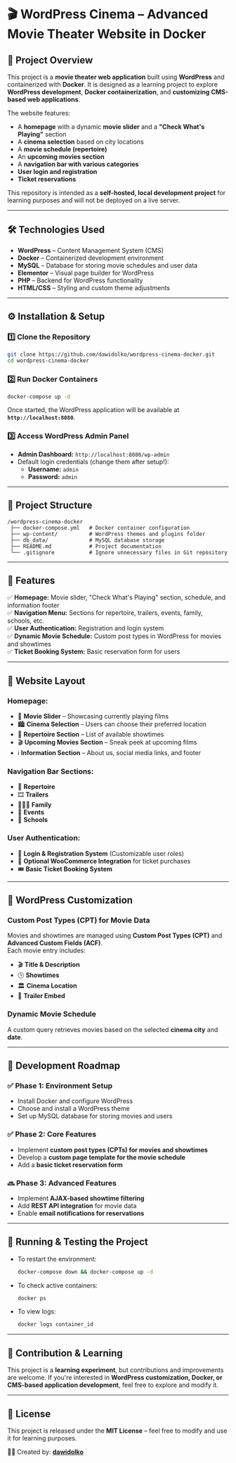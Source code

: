 # 🎬 WordPress Cinema – Advanced Movie Theater Website in Docker

## 📌 Project Overview

This project is a **movie theater web application** built using **WordPress** and containerized with **Docker**. It is designed as a learning project to explore **WordPress development**, **Docker containerization**, and **customizing CMS-based web applications**.

The website features:

- A **homepage** with a dynamic **movie slider** and a **"Check What's Playing"** section
- A **cinema selection** based on city locations
- A **movie schedule (repertoire)**
- An **upcoming movies section**
- A **navigation bar with various categories**
- **User login and registration**
- **Ticket reservations**

This repository is intended as a **self-hosted, local development project** for learning purposes and will not be deployed on a live server.

---

## 🛠️ Technologies Used

- **WordPress** – Content Management System (CMS)
- **Docker** – Containerized development environment
- **MySQL** – Database for storing movie schedules and user data
- **Elementor** – Visual page builder for WordPress
- **PHP** – Backend for WordPress functionality
- **HTML/CSS** – Styling and custom theme adjustments

---

## ⚙️ Installation & Setup

### **1️⃣ Clone the Repository**

```bash
git clone https://github.com/dawidolko/wordpress-cinema-docker.git
cd wordpress-cinema-docker
```

### **2️⃣ Run Docker Containers**

```bash
docker-compose up -d
```

Once started, the WordPress application will be available at **`http://localhost:8080`**.

### **3️⃣ Access WordPress Admin Panel**

- **Admin Dashboard:** `http://localhost:8080/wp-admin`
- Default login credentials (change them after setup!):
  - **Username:** `admin`
  - **Password:** `admin`

---

## 📂 Project Structure

```
/wordpress-cinema-docker
 ├── docker-compose.yml   # Docker container configuration
 ├── wp-content/          # WordPress themes and plugins folder
 ├── db_data/             # MySQL database storage
 ├── README.md            # Project documentation
 └── .gitignore           # Ignore unnecessary files in Git repository
```

---

## 🚀 Features

✅ **Homepage:** Movie slider, "Check What's Playing" section, schedule, and information footer  
✅ **Navigation Menu:** Sections for repertoire, trailers, events, family, schools, etc.  
✅ **User Authentication:** Registration and login system  
✅ **Dynamic Movie Schedule:** Custom post types in WordPress for movies and showtimes  
✅ **Ticket Booking System:** Basic reservation form for users

---

## 🎨 Website Layout

### **Homepage:**

- 🎥 **Movie Slider** – Showcasing currently playing films
- 🏙️ **Cinema Selection** – Users can choose their preferred location
- 📅 **Repertoire Section** – List of available showtimes
- 🎬 **Upcoming Movies Section** – Sneak peek at upcoming films
- ℹ️ **Information Section** – About us, social media links, and footer

### **Navigation Bar Sections:**

- 📆 **Repertoire**
- 🎞️ **Trailers**
- 👨‍👩‍👧 **Family**
- 🎉 **Events**
- 🏫 **Schools**

### **User Authentication:**

- 🔑 **Login & Registration System** (Customizable user roles)
- 🛒 **Optional WooCommerce Integration** for ticket purchases
- 🎟️ **Basic Ticket Booking System**

---

## 🔧 WordPress Customization

### **Custom Post Types (CPT) for Movie Data**

Movies and showtimes are managed using **Custom Post Types (CPT)** and **Advanced Custom Fields (ACF)**.  
Each movie entry includes:

- 🎬 **Title & Description**
- 🕒 **Showtimes**
- 🏛️ **Cinema Location**
- 🎥 **Trailer Embed**

### **Dynamic Movie Schedule**

A custom query retrieves movies based on the selected **cinema city** and **date**.

---

## 📝 Development Roadmap

### ✅ Phase 1: Environment Setup

- Install Docker and configure WordPress
- Choose and install a WordPress theme
- Set up MySQL database for storing movies and users

### ✅ Phase 2: Core Features

- Implement **custom post types (CPTs) for movies and showtimes**
- Develop a **custom page template for the movie schedule**
- Add a **basic ticket reservation form**

### 🔜 Phase 3: Advanced Features

- Implement **AJAX-based showtime filtering**
- Add **REST API integration** for movie data
- Enable **email notifications for reservations**

---

## 📌 Running & Testing the Project

- To restart the environment:
  ```bash
  docker-compose down && docker-compose up -d
  ```
- To check active containers:
  ```bash
  docker ps
  ```
- To view logs:
  ```bash
  docker logs container_id
  ```

---

## 🤝 Contribution & Learning

This project is a **learning experiment**, but contributions and improvements are welcome. If you're interested in **WordPress customization, Docker, or CMS-based application development**, feel free to explore and modify it.

---

## 📜 License

This project is released under the **MIT License** – feel free to modify and use it for learning purposes.

👨‍💻 Created by: **[dawidolko](https://github.com/dawidolko)**

<!-- password: b98J)W&FIG4fWp1nWs -->
